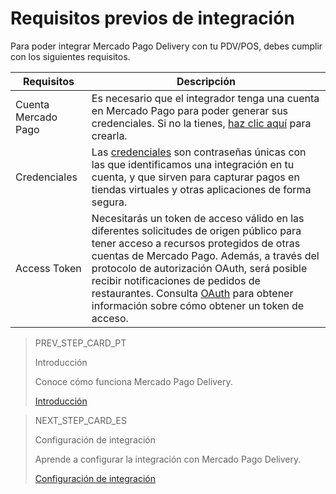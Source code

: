 # Requisitos previos de integración

Para poder integrar Mercado Pago Delivery con tu PDV/POS, debes cumplir con los siguientes requisitos.

| Requisitos | Descripción |
|---|---|
|Cuenta Mercado Pago| Es necesario que el integrador tenga una cuenta en Mercado Pago para poder generar sus credenciales. Si no la tienes, [haz clic aquí](https://www.mercadopago[FAKER][URL][DOMAIN]/hub/registration/landing) para crearla.|
|Credenciales| Las [credenciales](https://www.mercadopago[FAKER][URL][DOMAIN]/developers/es/guides/resources/credentials) son contraseñas únicas con las que identificamos una integración en tu cuenta, y que sirven para capturar pagos en tiendas virtuales y otras aplicaciones de forma segura.|
|Access Token| Necesitarás un token de acceso válido en las diferentes solicitudes de origen público para tener acceso a recursos protegidos de otras cuentas de Mercado Pago. Además, a través del protocolo de autorización OAuth, será posible recibir notificaciones de pedidos de restaurantes. Consulta [OAuth](https://www.mercadopago[FAKER][URL][DOMAIN]/developers/es/guides/security/oauth/introduction) para obtener información sobre cómo obtener un token de acceso.|

> PREV_STEP_CARD_PT
>
> Introducción
>
> Conoce cómo funciona Mercado Pago Delivery.
>
> [Introducción](https://www.mercadopago[FAKER][URL][DOMINIO]/desarrolladores/es/guias/mp-delivery/introduccion)

> NEXT_STEP_CARD_ES
>
> Configuración de integración
>
> Aprende a configurar la integración con Mercado Pago Delivery.
>
> [Configuración de integración](https://www.mercadopago[FAKER][URL][DOMAIN]/developers/es/guides/mp-delivery/integration)